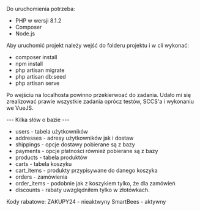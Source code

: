 Do uruchomienia potrzeba:
- PHP w wersji 8.1.2
- Composer
- Node.js

Aby uruchomić projekt należy wejść do folderu projektu i w cli wykonać:
- composer install
- npm install
- php artisan migrate
- php artisan db:seed
- php artisan serve

Po wejściu na localhosta powinno przekierwoać do zadania.
Udało mi się zrealizować prawie wszystkie zadania oprócz testów, SCCS'a i wykonaniu we VueJS.

--- Kilka słów o bazie ---
- users - tabela użytkowników
- addresses - adresy użytkowników jak i dostaw
- shippings - opcje dostawy pobierane są z bazy
- payments - opcje płatności również pobierane są z bazy
- products - tabela produktów
- carts - tabela koszyku
- cart_items - produkty przypisywane do danego koszyka
- orders - zamówienia
- order_items - podobnie jak z koszykiem tylko, że dla zamówień
- discounts - rabaty uwzględniłem tylko w złotówkach.

Kody rabatowe:
ZAKUPY24 - nieaktwyny
SmartBees - aktywny




